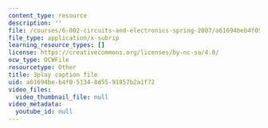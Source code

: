```yaml
---
content_type: resource
description: ''
file: /courses/6-002-circuits-and-electronics-spring-2007/a61694beb4f051348d5591857b2a1f72_JB2HgohNHYQ.vtt
file_type: application/x-subrip
learning_resource_types: []
license: https://creativecommons.org/licenses/by-nc-sa/4.0/
ocw_type: OCWFile
resourcetype: Other
title: 3play caption file
uid: a61694be-b4f0-5134-8d55-91857b2a1f72
video_files:
  video_thumbnail_file: null
video_metadata:
  youtube_id: null
---
```

